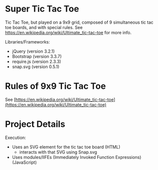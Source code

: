# Super Tic Tac Toe
Tic Tac Toe, but played on a 9x9 grid, composed of 9 simultaneous tic tac toe boards, and with special rules. See https://en.wikipedia.org/wiki/Ultimate_tic-tac-toe for more info.

Libraries/Frameworks:
- jQuery (version 3.2.1)
- Bootstrap (version 3.3.7)
- require.js (version 2.3.3)
- snap.svg (version 0.5.1)

# Rules of 9x9 Tic Tac Toe

See [https://en.wikipedia.org/wiki/Ultimate_tic-tac-toe](https://en.wikipedia.org/wiki/Ultimate_tic-tac-toe)

# Project Details

Execution:
- Uses an SVG element for the tic tac toe board (HTML)
	- interacts with that SVG using Snap.svg
- Uses modules/IIFEs (Immediately Invoked Function Expressions) (JavaScript)